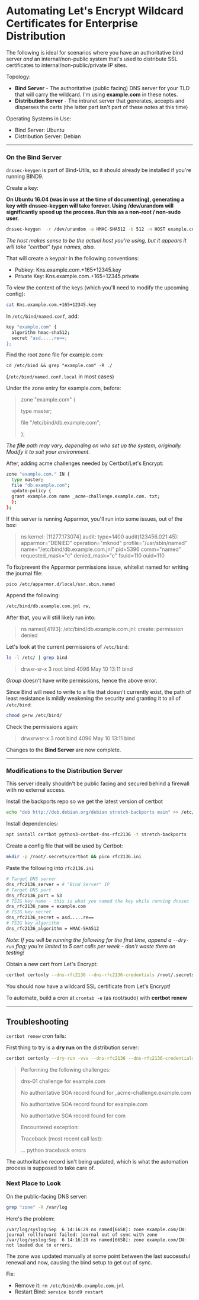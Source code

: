 # Automating Let's Encrypt Wildcard Certificates for Enterprise Distribution
The following is ideal for scenarios where you have an authoritative bind server *and* an internal/non-public system that's used to distribute SSL certificates to internal/non-public/private IP sites.

Topology:
- **Bind Server** - The authoritative (public facing) DNS server for your TLD that will carry the wildcard.  I'm using **example.com** in these notes.
- **Distribution Server** - The intranet server that generates, accepts and disperses the certs (the latter part isn't part of these notes at this time)

Operating Systems in Use:
- Bind Server: Ubuntu
- Distribution Server: Debian


***

### On the Bind Server
`dnssec-keygen` is part of Bind-Utils, so it should already be installed if you're running BIND9.

Create a key:

**On Ubuntu 16.04 (was in use at the time of documenting), generating a key with dnssec-keygen will take forever.  Using /dev/urandom will significantly speed up the process.  Run this as a non-root / non-sudo user.**
```bash
dnssec-keygen  -r /dev/urandom -a HMAC-SHA512 -b 512 -n HOST example.com
```
*The host makes sense to be the actual host you're using, but it appears it will take "certbot" type names, also.*

That will create a keypair in the following conventions:
- Pubkey: Kns.example.com.+165+12345.key
- Private Key: Kns.example.com.+165+12345.private

To view the content of the keys (which you'll need to modify the upcoming config):
```bash
cat Kns.example.com.+165+12345.key
```

In `/etc/bind/named.conf`, add:
```bash
key "example.com" {
  algorithm hmac-sha512;
  secret "asd.....re==;
};
```

Find the root zone file for example.com:

`cd /etc/bind && grep "example.com" -R ./`

(`/etc/bind/named.conf.local` in most cases)

Under the zone entry for example.com, before:
> zone "example.com" {
>
> type master;
>
> file "/etc/bind/db.example.com";
>
> };

*The **file** path may vary, depending on who set up the system, originally.  Modify it to suit your environment.*

After, adding acme challenges needed by Certbot/Let's Encrypt:
```bash
zone "example.com." IN {
  type master;
  file "db.example.com";
  update-policy {
  grant example.com name _acme-challenge.example.com. txt;
  };
};
```

If this server is running Apparmor, you'll run into some issues, out of the box:
> ns kernel: [11277.173074] audit: type=1400 audit(123456.021:45): apparmor="DENIED" operation="mknod" profile="/usr/sbin/named" name="/etc/bind/db.example.com.jnl" pid=5396 comm="named" requested_mask="c" denied_mask="c" fsuid=110 ouid=110

To fix/prevent the Apparmor permissions issue, whitelist named for writing the journal file:
```bash
pico /etc/apparmor.d/local/usr.sbin.named
```
Append the following:
```bash
/etc/bind/db.example.com.jnl rw,
```

After that, you will still likely run into:
> ns named[4193]: /etc/bind/db.example.com.jnl: create: permission denied

Let's look at the current permissions of `/etc/bind`:
```bash
ls -l /etc/ | grep bind
```
> drwxr-sr-x 3 root bind 4096 May 10 13:11 bind

*Group* doesn't have write permissions, hence the above error.

Since Bind will need to write to a file that doesn't currently exist, the path of least resistance is mildly weakening the security and granting it to all of `/etc/bind`:
```bash
chmod g+rw /etc/bind/
```

Check the permissions again:
> drwxrwsr-x 3 root bind 4096 May 10 13:11 bind

Changes to the **Bind Server** are now complete.

***

### Modifications to the Distribution Server
This server ideally shouldn't be public facing and secured behind a firewall with no external access.

Install the backports repo so we get the latest version of certbot
```bash
echo "deb http://deb.debian.org/debian stretch-backports main" >> /etc/apt/sources.list && apt update
```

Install dependencies:
```bash
apt install certbot python3-certbot-dns-rfc2136 -t stretch-backports
```

Create a config file that will be used by Certbot:
```bash
mkdir -p /root/.secrets/certbot && pico rfc2136.ini
```

Paste the following into `rfc2136.ini`
```bash
# Target DNS server
dns_rfc2136_server = # "Bind Server" IP
# Target DNS port
dns_rfc2136_port = 53
# TSIG key name - this is what you named the key while running dnssec
dns_rfc2136_name = example.com
# TSIG key secret
dns_rfc2136_secret = asd.....re==
# TSIG key algorithm
dns_rfc2136_algorithm = HMAC-SHA512
```

*Note: If you will be running the following for the first time, append a `--dry-run` flag; you're limited to 5 cert calls per week - don't waste them on testing!*

Obtain a new cert from Let's Encrypt:
```bash
certbot certonly --dns-rfc2136 --dns-rfc2136-credentials /root/.secrets/certbot/rfc2136.ini -d example.com,*.example.com --preferred-challenges dns-01 --dns-rfc2136-propagation-seconds 5
```

You should now have a wildcard SSL certificate from Let's Encrypt!

To automate, build a cron at `crontab -e` (as root/sudo) with **certbot renew**

***

## Troubleshooting
`certbot renew` cron fails:

First thing to try is a **dry run** on the distribution server:
```bash
certbot certonly --dry-run -vvv --dns-rfc2136 --dns-rfc2136-credentials /root/.secrets/certbot/rfc2136.ini -d example.com,*.example.com --preferred-challenges dns-01 --dns-rfc2136-propagation-seconds 5
```

> Performing the following challenges:
>
> dns-01 challenge for example.com
>
> No authoritative SOA record found for _acme-challenge.example.com
>
> No authoritative SOA record found for example.com
>
> No authoritative SOA record found for com
>
> Encountered exception:
>
> Traceback (most recent call last):
>
> ... python traceback errors

The authoritative record isn't being updated, which is what the automation process is supposed to take care of.

### Next Place to Look
On the public-facing DNS server:
```bash
grep "zone" -R /var/log
```

Here's the problem:
```text
/var/log/syslog:Sep  6 14:16:29 ns named[6658]: zone example.com/IN: journal rollforward failed: journal out of sync with zone
/var/log/syslog:Sep  6 14:16:29 ns named[6658]: zone example.com/IN: not loaded due to errors.
```

The zone was updated manually at some point between the last successful renewal and now, causing the bind setup to get out of sync.

Fix:
- Remove it: `rm /etc/bind/db.example.com.jnl`
- Restart Bind: `service bind9 restart`
